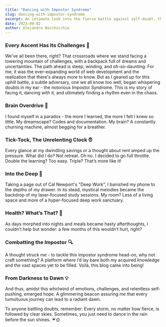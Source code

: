 ```yaml
---
title: "Dancing with Impostor Syndrome"
slug: dancing-with-impostor-syndrome
excerpt: An intimate look into the fierce battle against self-doubt, the arduous journey of relentless learning, and the emergence of a beacon of hope amidst the storm.
date: 2023-09-02
author: Alejandro Bocchicchio
---
```


### Every Ascent Has Its Challenges 🌄

We've all been there, right? That crossroads where we stand facing a towering mountain of challenges, with a backpack full of dreams and uncertainties. The path ahead is steep, winding, and oh-so-daunting. For me, it was the ever-expanding world of web development and the realization that there's always more to know. But as I geared up for this uphill battle, a subtle adversary, one we all know too well, began whispering doubts in my ear - the notorious Impostor Syndrome. This is my story of facing it, dancing with it, and ultimately finding a rhythm even in the chaos.

### Brain Overdrive 🧠

I found myself in a paradox - the more I learned, the more I felt I knew so little. My dreamscape? Codes and documentation. My brain? A constantly churning machine, almost begging for a breather.

### Tick-Tock, The Unrelenting Clock ⏰

Every glance at my dwindling savings or a thought about rent amped up the pressure. What did I do? Not retreat. Oh no. I decided to go full throttle. Double the learning? Too easy. Triple? That’s more like it!

### Into the Deep 📱

Taking a page out of Cal Newport's "Deep Work", I banished my phone to the depths of my drawer. In its stead, mystical melodies became the backdrop of my laser-focused study sessions. My room? Less of a living space and more of a hyper-focused deep work sanctuary.

### Health? What’s That? 🍔

As days morphed into nights and meals became hasty afterthoughts, I couldn’t help but wonder: a few months of this wouldn’t hurt, right?

### Combatting the Impostor 🔍

A thought struck me - to tackle this impostor syndrome head-on, why not craft something? A platform where I’d lay bare both my acquired knowledge and the vast spaces yet to be filled. Voilà, this blog came into being!

### From Darkness to Dawn 💡

And thus, amidst this whirlwind of emotions, challenges, and relentless self-pushing, emerged hope. A glimmering beacon assuring me that every tumultuous journey can lead to a radiant dawn.

To anyone battling doubts, remember: Every storm, no matter how fierce, is followed by clear skies. Sometimes, you just need to dance in the rain before the sun shines. ☔🌞
